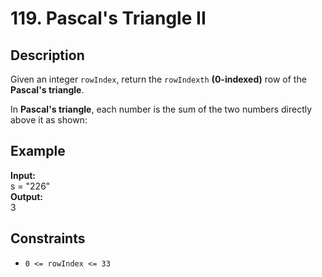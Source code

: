 # 119. Pascal's Triangle II

## Description

Given an integer `rowIndex`, return the `rowIndexth` **(0-indexed)** row of the **Pascal's triangle**.

In **Pascal's triangle**, each number is the sum of the two numbers directly above it as shown:

## Example

**Input:**
<br>
s = "226"
<br>
**Output:**
<br>
3

## Constraints

- `0 <= rowIndex <= 33`

